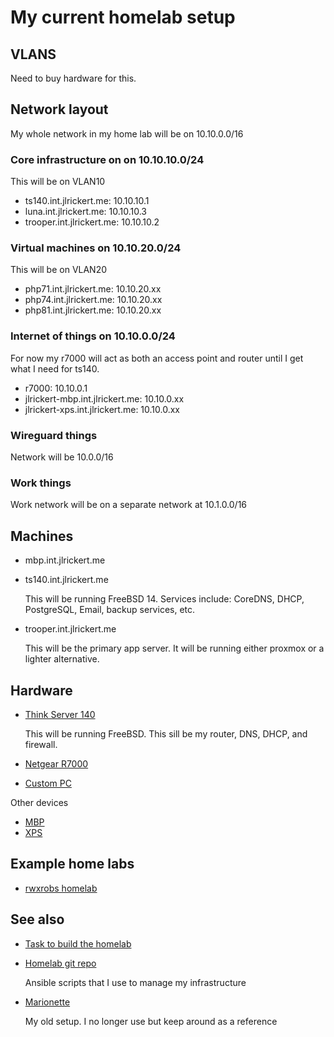 # My current homelab setup

## VLANS

Need to buy hardware for this.

## Network layout

My whole network in my home lab will be on 10.10.0.0/16

### Core infrastructure on on 10.10.10.0/24

This will be on VLAN10

- ts140.int.jlrickert.me: 10.10.10.1
- luna.int.jlrickert.me: 10.10.10.3
- trooper.int.jlrickert.me: 10.10.10.2

### Virtual machines on 10.10.20.0/24

This will be on VLAN20

- php71.int.jlrickert.me: 10.10.20.xx
- php74.int.jlrickert.me: 10.10.20.xx
- php81.int.jlrickert.me: 10.10.20.xx

### Internet of things on 10.10.0.0/24

For now my r7000 will act as both an access point and router until I get what I need for ts140.

- r7000: 10.10.0.1
- jlrickert-mbp.int.jlrickert.me: 10.10.0.xx
- jlrickert-xps.int.jlrickert.me: 10.10.0.xx

### Wireguard things

Network will be 10.0.0/16

### Work things

Work network will be on a separate network at 10.1.0.0/16

## Machines

- mbp.int.jlrickert.me
- ts140.int.jlrickert.me

  This will be running FreeBSD 14. Services include: CoreDNS, DHCP, PostgreSQL, Email, backup services, etc.

- trooper.int.jlrickert.me

  This will be the primary app server. It will be running either proxmox or a lighter alternative.

## Hardware

- [Think Server 140](../563)

  This will be running FreeBSD. This sill be my router, DNS, DHCP, and firewall.

- [Netgear R7000](../579)
- [Custom PC](../581)

Other devices

- [MBP](../583)
- [XPS](../564)

## Example home labs

- [rwxrobs homelab](https://app.excalidraw.com/l/6rjSvoGlOkc/1njNB1sKmj8)

## See also

- [Task to build the homelab](../584)
- [Homelab git repo](https://github.com/jlrickert/homelab)

  Ansible scripts that I use to manage my infrastructure

- [Marionette](https://github.com/jlrickert/marionette)

  My old setup.  I no longer use but keep around as a reference

